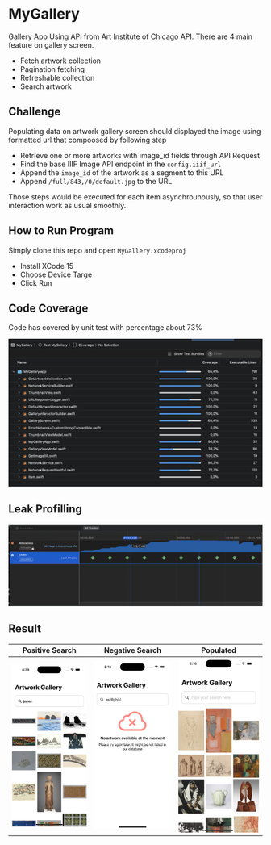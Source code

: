 # MyGallery
Gallery App Using API from Art Institute of Chicago API. There are 4 main feature on gallery screen.

- Fetch artwork collection
- Pagination fetching
- Refreshable collection
- Search artwork

## Challenge
Populating data on artwork gallery screen should displayed the image using formatted url that compoosed by following step

- Retrieve one or more artworks with image_id fields through API Request
- Find the base IIIF Image API endpoint in the `config.iiif_url`
- Append the `image_id` of the artwork as a segment to this URL
- Append `/full/843,/0/default.jpg` to the URL

Those steps would be executed for each item asynchrounously, so that user interaction work as usual smoothly.

## How to Run Program
Simply clone this repo and open `MyGallery.xcodeproj`
- Install XCode 15
- Choose Device Targe
- Click Run

## Code Coverage
Code has covered by unit test with percentage about 73%

![code_coverage](https://raw.githubusercontent.com/akipmaulana/MyGallery/main/Example/code_coverage.png)

## Leak Profilling
![leak_profilling](https://raw.githubusercontent.com/akipmaulana/MyGallery/main/Example/leak_profilling.png)

## Result
| Positive Search | Negative Search | Populated |
| :---:   | :---: | :---: |
| ![poopulated](https://raw.githubusercontent.com/akipmaulana/MyGallery/main/Example/positive_search.png) | ![poopulated](https://raw.githubusercontent.com/akipmaulana/MyGallery/main/Example/negative_search.png)   | ![poopulated](https://raw.githubusercontent.com/akipmaulana/MyGallery/main/Example/populated.png) |

